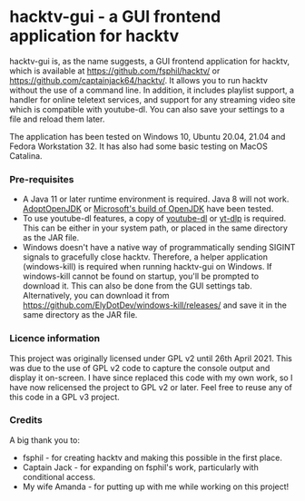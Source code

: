 # hacktv-gui - a GUI frontend application for hacktv

hacktv-gui is, as the name suggests, a GUI frontend application for hacktv, which is available at https://github.com/fsphil/hacktv/ or https://github.com/captainjack64/hacktv/. It allows you to run hacktv without the use of a command line. In addition, it includes playlist support, a handler for online teletext services, and support for any streaming video site which is compatible with youtube-dl. You can also save your settings to a file and reload them later.

The application has been tested on Windows 10, Ubuntu 20.04, 21.04 and Fedora Workstation 32. It has also had some basic testing on MacOS Catalina.

### Pre-requisites
- A Java 11 or later runtime environment is required. Java 8 will not work. <a href="https://adoptopenjdk.net">AdoptOpenJDK</a> or <a href="https://www.microsoft.com/openjdk">Microsoft's build of OpenJDK</a> have been tested.
- To use youtube-dl features, a copy of <a href="https://github.com/ytdl-org/youtube-dl/releases/">youtube-dl</a> or <a href="https://github.com/yt-dlp/yt-dlp/">yt-dlp</a> is required. This can be either in your system path, or placed in the same directory as the JAR file.
- Windows doesn't have a native way of programmatically sending SIGINT signals to gracefully close hacktv. Therefore, a helper application (windows-kill) is required when running hacktv-gui on Windows. If windows-kill cannot be found on startup, you'll be prompted to download it. This can also be done from the GUI settings tab. Alternatively, you can download it from https://github.com/ElyDotDev/windows-kill/releases/ and save it in the same directory as the JAR file.

### Licence information
This project was originally licensed under GPL v2 until 26th April 2021. This was due to the use of GPL v2 code to capture the console output and display it on-screen. I have since replaced this code with my own work, so I have now relicensed the project to GPL v2 or later. Feel free to reuse any of this code in a GPL v3 project.

### Credits
A big thank you to:

- fsphil - for creating hacktv and making this possible in the first place.
- Captain Jack - for expanding on fsphil's work, particularly with conditional access.
- My wife Amanda - for putting up with me while working on this project!
